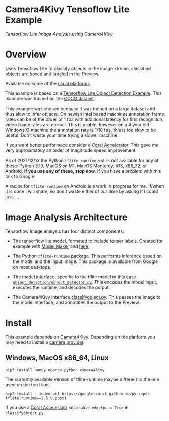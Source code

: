 Camera4Kivy Tensoflow Lite Example
==================================

*Tensorflow Lite Image Analysis using Camera4Kivy*

# Overview

Uses Tensoflow Lite to classify objects in the image stream, classified objects are boxed and labeled in the Preview. 

Available on some of the [usual platforms](https://github.com/Android-for-Python/Camera4Kivy/#tested-examples-and-platforms).

This example is based on a [Tensorflow Lite Object Detection Example](https://github.com/tensorflow/examples/tree/master/lite/examples/object_detection/raspberry_pi). This example was trained on the [COCO dataset](https://cocodataset.org/#home).

This example was chosen because it was trained on a large dataset and thus slow to infer objects. On newish Intel based machines annotation frame rates can be of the order of 1 fps with additional latency for first recognition, video frame rates are normal. This is usable, however on a 4 year old Windows i3 machine the annotation rate is 1/10 fps, this is too slow to be useful. Don't waste your time trying a slower machine.

If you want better performace consider a [Coral Accelerator](https://coral.ai/products/accelerator). This gave me very approximately an order of magnitude speed improvement.

As of 2021/12/13 the Python `tflite_runtime.whl` is not available for any of these: Python 3.10, MacOS on M1, MacOS Monterey, iOS, x86_32, or Android. **If you use any of these, stop now**. If you have a problem with this talk to Google.

A recipe for `tflite-runtime` on Android is a work in progress for me. If/when it is done I will share, so don't waste either of our time by asking if I could just.....

# Image Analysis Architecture

Tensorflow Image analysis has four distinct components:

- The tensorflow lite model, formated to include tensor labels. Created for example with [Model Maker](https://www.tensorflow.org/lite/guide/model_maker) and [here](https://www.tensorflow.org/lite/api_docs/python/tflite_model_maker).

- The Python `tflite-runtime` package. This performs inference based on the model and the input image. This package is available from Google on most desktops.

- The model interface, specific to the tflite model in this case [`object_detection/object_detector.py`](https://github.com/Android-for-Python/c4k_tflite_example/blob/main/object_detection/object_detector.py). This encodes the model input, executes the runtime, and decodes the output.

- The Camera4Kivy interface [classifyobject.py](https://github.com/Android-for-Python/c4k_tflite_example/blob/main/classifyobject.py). This passes the image to the model interface, and annotates the output to the Preview.

# Install

This example depends on [Camera4Kivy](https://github.com/Android-for-Python/Camera4Kivy#camera4kivy). Depending on the platform you may need to install a [camera provider](https://github.com/Android-for-Python/Camera4Kivy#camera-provider). 

## Windows, MacOS x86_64, Linux
`pip3 install numpy opencv-python camera4kivy`

The currently available version of tflite-runtime maybe different to the one used on the next line.

`pip3 install --index-url https://google-coral.github.io/py-repo/  tflite-runtime==2.5.0.post1`

If you use a [Coral Accelerator](https://coral.ai/products/accelerator) set `enable_edgetpu = True` in `classifyobject.py`.



